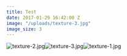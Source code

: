 ```yaml
---
title: Test
date: 2017-01-29 16:42:00 Z
image: "/uploads/texture-3.jpg"
image_size: 3
---
```



![texture-2.jpg](/uploads/texture-2.jpg)![texture-3.jpg](/uploads/texture-3.jpg)![texture-1.jpg](/uploads/texture-1.jpg)